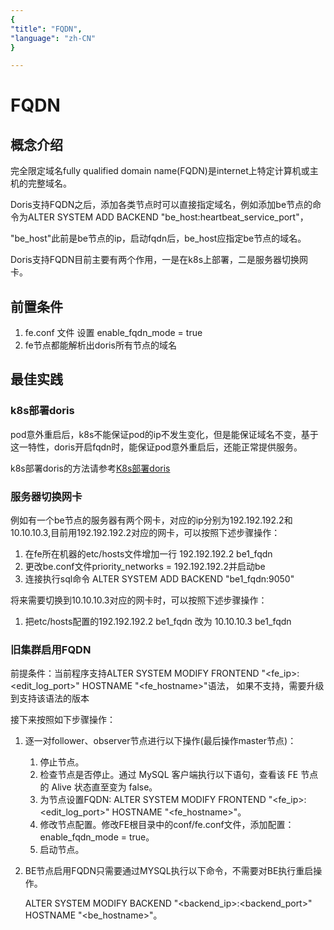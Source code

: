 ```yaml
---
{
"title": "FQDN",
"language": "zh-CN"
}

---
```


<!--
Licensed to the Apache Software Foundation (ASF) under one
or more contributor license agreements.  See the NOTICE file
distributed with this work for additional information
regarding copyright ownership.  The ASF licenses this file
to you under the Apache License, Version 2.0 (the
"License"); you may not use this file except in compliance
with the License.  You may obtain a copy of the License at

  http://www.apache.org/licenses/LICENSE-2.0

Unless required by applicable law or agreed to in writing,
software distributed under the License is distributed on an
"AS IS" BASIS, WITHOUT WARRANTIES OR CONDITIONS OF ANY
KIND, either express or implied.  See the License for the
specific language governing permissions and limitations
under the License.
-->

# FQDN

## 概念介绍

<version since="dev">

完全限定域名fully qualified domain name(FQDN)是internet上特定计算机或主机的完整域名。

Doris支持FQDN之后，添加各类节点时可以直接指定域名，例如添加be节点的命令为ALTER SYSTEM ADD BACKEND "be_host:heartbeat_service_port"，

"be_host"此前是be节点的ip，启动fqdn后，be_host应指定be节点的域名。

Doris支持FQDN目前主要有两个作用，一是在k8s上部署，二是服务器切换网卡。

</version>

## 前置条件

1. fe.conf 文件 设置 enable_fqdn_mode = true
2. fe节点都能解析出doris所有节点的域名

## 最佳实践

### k8s部署doris

pod意外重启后，k8s不能保证pod的ip不发生变化，但是能保证域名不变，基于这一特性，doris开启fqdn时，能保证pod意外重启后，还能正常提供服务。

k8s部署doris的方法请参考[K8s部署doris](../../../community/developer-guide/k8s-deploy.md)

### 服务器切换网卡

例如有一个be节点的服务器有两个网卡，对应的ip分别为192.192.192.2和10.10.10.3,目前用192.192.192.2对应的网卡，可以按照下述步骤操作：

1. 在fe所在机器的etc/hosts文件增加一行 192.192.192.2 be1_fqdn
2. 更改be.conf文件priority_networks = 192.192.192.2并启动be
3. 连接执行sql命令 ALTER SYSTEM ADD BACKEND "be1_fqdn:9050"

将来需要切换到10.10.10.3对应的网卡时，可以按照下述步骤操作：

1. 把etc/hosts配置的192.192.192.2 be1_fqdn 改为 10.10.10.3  be1_fqdn

### 旧集群启用FQDN

前提条件：当前程序支持ALTER SYSTEM MODIFY FRONTEND "<fe_ip>:<edit_log_port>" HOSTNAME "<fe_hostname>"语法，
如果不支持，需要升级到支持该语法的版本

接下来按照如下步骤操作：

1. 逐一对follower、observer节点进行以下操作(最后操作master节点)：

    1. 停止节点。
    2. 检查节点是否停止。通过 MySQL 客户端执行以下语句，查看该 FE 节点的 Alive 状态直至变为 false。
    3. 为节点设置FQDN: ALTER SYSTEM MODIFY FRONTEND "<fe_ip>:<edit_log_port>" HOSTNAME "<fe_hostname>"。
    4. 修改节点配置。修改FE根目录中的conf/fe.conf文件，添加配置：enable_fqdn_mode = true。
    5. 启动节点。
    
2. BE节点启用FQDN只需要通过MYSQL执行以下命令，不需要对BE执行重启操作。

   ALTER SYSTEM MODIFY BACKEND "<backend_ip>:<backend_port>" HOSTNAME "<be_hostname>"。


